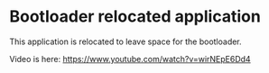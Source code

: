 # Bootloader relocated application

This application is relocated to leave space for the bootloader.

Video is here: https://www.youtube.com/watch?v=wirNEpE6Dd4

